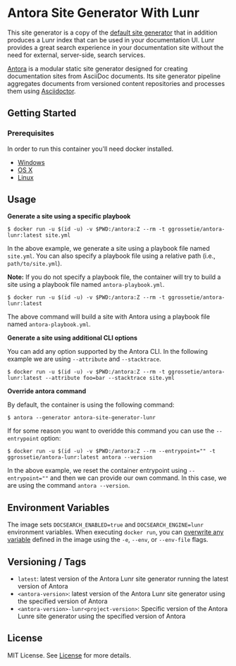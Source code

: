 # Antora Site Generator With Lunr

This site generator is a copy of the [default site generator](https://gitlab.com/antora/antora/blob/master/packages/site-generator-default/README.adoc) that in addition produces a Lunr index that can be used in your documentation UI.
Lunr provides a great search experience in your documentation site without the need for external, server-side, search services.

[Antora](https://antora.org) is a modular static site generator designed for creating documentation sites from AsciiDoc documents.
Its site generator pipeline aggregates documents from versioned content repositories and processes them using [Asciidoctor](https://asciidoctor.org).

## Getting Started

### Prerequisites

In order to run this container you'll need docker installed.

- [Windows](https://docs.docker.com/windows/started)
- [OS X](https://docs.docker.com/mac/started/)
- [Linux](https://docs.docker.com/linux/started/)

## Usage

**Generate a site using a specific playbook**

    $ docker run -u $(id -u) -v $PWD:/antora:Z --rm -t ggrossetie/antora-lunr:latest site.yml

In the above example, we generate a site using a playbook file named `site.yml`.
You can also specify a playbook file using a relative path (i.e., `path/to/site.yml`).

**Note:** If you do not specify a playbook file, the container will try to build a site using a playbook file named `antora-playbook.yml`.

    $ docker run -u $(id -u) -v $PWD:/antora:Z --rm -t ggrossetie/antora-lunr:latest

The above command will build a site with Antora using a playbook file named `antora-playbook.yml`.

**Generate a site using additional CLI options**

You can add any option supported by the Antora CLI.
In the following example we are using `--attribute` and `--stacktrace`.

    $ docker run -u $(id -u) -v $PWD:/antora:Z --rm -t ggrossetie/antora-lunr:latest --attribute foo=bar --stacktrace site.yml

**Override antora command**

By default, the container is using the following command:

    $ antora --generator antora-site-generator-lunr

If for some reason you want to overidde this command you can use the `--entrypoint` option:

    $ docker run -u $(id -u) -v $PWD:/antora:Z --rm --entrypoint="" -t ggrossetie/antora-lunr:latest antora --version

In the above example, we reset the container entrypoint using `--entrypoint=""` and then we can provide our own command.
In this case, we are using the command `antora --version`.

## Environment Variables

The image sets `DOCSEARCH_ENABLED=true` and `DOCSEARCH_ENGINE=lunr` environment variables.
When executing `docker run`, you can [overwrite any variable](https://docs.docker.com/engine/reference/commandline/run/#set-environment-variables--e---env---env-file) defined in the image using the `-e`, `--env`, or `--env-file` flags.

## Versioning / Tags

- `latest`: latest version of the Antora Lunr site generator running the latest version of Antora
- `<antora-version>`: latest version of the Antora Lunr site generator using the specified version of Antora
- `<antora-version>-lunr<project-version>`: Specific version of the Antora Lunre site generator using the specified version of Antora

## License

MIT License. See [License](https://github.com/Mogztter/antora-site-generator-lunr/blob/master/LICENSE) for more details.

